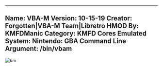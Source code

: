 -----------------------
Name: VBA-M
Version: 10-15-19
Creator: Forgotten|VBA-M Team|Libretro
HMOD By: KMFDManic
Category: KMFD Cores
Emulated System: Nintendo: GBA
Command Line Argument: /bin/vbam
-----------------------
![km](https://i.imgur.com/JNT9PS8.png)
